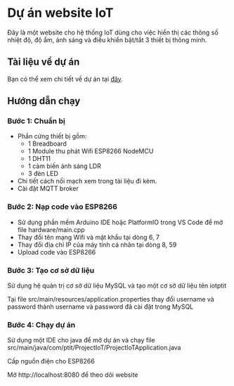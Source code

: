 # Dự án website IoT
Đây là một website cho hệ thống IoT dùng cho việc hiển thị các thông số nhiệt độ, độ ẩm, ánh sáng và điều khiển bật/tắt 3 thiết bị thông minh.
## Tài liệu về dự án
Bạn có thể xem chi tiết về dự án tại [đây](https://drive.google.com/file/d/11XLGG6zAexkFONi131BrgzNLj7N0UowN/view?usp=drive_link).
## Hướng dẫn chạy
### Bước 1: Chuẩn bị
- Phần cứng thiết bị gồm:
  - 1 Breadboard
  - 1 Module thu phát Wifi ESP8266 NodeMCU
  - 1 DHT11
  - 1 cảm biến ánh sáng LDR
  - 3 đèn LED
- Chi tiết cách nối mạch xem trong tài liệu đi kèm.
- Cài đặt MQTT broker
### Bước 2: Nạp code vào ESP8266
- Sử dụng phần mềm Arduino IDE hoặc PlatformIO trong VS Code để mở file hardware/main.cpp
- Thay đổi tên mạng Wifi và mật khẩu tại dòng 6, 7
- Thay đổi địa chỉ IP của máy tính cá nhân tại dòng 8, 59
- Upload code vào ESP8266
### Bước 3: Tạo cơ sở dữ liệu
Sử dụng hệ quản trị cơ sở dữ liệu MySQL và tạo một cơ sở dữ liệu tên iotptit

Tại file src/main/resources/application.properties thay đổi username và password thành username và password đã cài đặt trong MySQL
### Bước 4: Chạy dự án
Sử dụng một IDE cho java để mở dự án và chạy file src/main/java/com/ptit/ProjectIoT/ProjectIoTApplication.java

Cấp nguồn điện cho ESP8266

Mở http://localhost:8080 để theo dõi website

